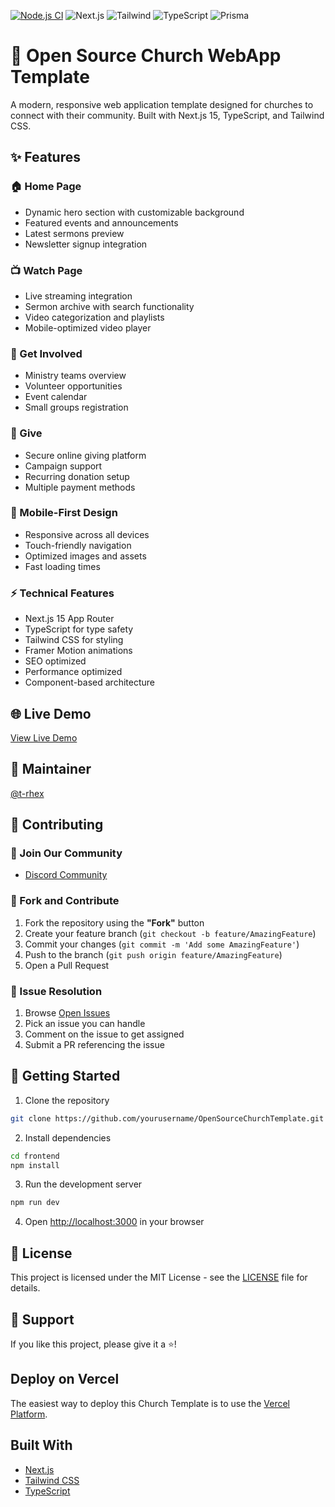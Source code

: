 [![Node.js CI](https://github.com/t-rhex/OpenSourceChurchTemplate/actions/workflows/node.js.yml/badge.svg?branch=main)](https://github.com/t-rhex/OpenSourceChurchTemplate/actions/workflows/node.js.yml)
![Next.js](https://img.shields.io/badge/Next.js-13-black)
![Tailwind](https://img.shields.io/badge/Tailwind-3-blue)
![TypeScript](https://img.shields.io/badge/TypeScript-5-blue)
![Prisma](https://img.shields.io/badge/Prisma-3-blue)

# 🙏 Open Source Church WebApp Template

A modern, responsive web application template designed for churches to connect with their community. Built with Next.js 15, TypeScript, and Tailwind CSS.

## ✨ Features

### 🏠 Home Page
- Dynamic hero section with customizable background
- Featured events and announcements
- Latest sermons preview
- Newsletter signup integration

### 📺 Watch Page
- Live streaming integration
- Sermon archive with search functionality
- Video categorization and playlists
- Mobile-optimized video player

### 🤝 Get Involved
- Ministry teams overview
- Volunteer opportunities
- Event calendar
- Small groups registration

### 💝 Give
- Secure online giving platform
- Campaign support
- Recurring donation setup
- Multiple payment methods

### 📱 Mobile-First Design
- Responsive across all devices
- Touch-friendly navigation
- Optimized images and assets
- Fast loading times

### ⚡ Technical Features
- Next.js 15 App Router
- TypeScript for type safety
- Tailwind CSS for styling
- Framer Motion animations
- SEO optimized
- Performance optimized
- Component-based architecture

## 🌐 Live Demo
[View Live Demo](https://rctemplate.churchfoundry.com/)

## 👥 Maintainer
[@t-rhex](https://github.com/t-rhex)

## 🤝 Contributing

### 💬 Join Our Community
- [Discord Community](https://discord.gg/Q2RcDDq3)

### 🔄 Fork and Contribute
1. Fork the repository using the **"Fork"** button
2. Create your feature branch (`git checkout -b feature/AmazingFeature`)
3. Commit your changes (`git commit -m 'Add some AmazingFeature'`)
4. Push to the branch (`git push origin feature/AmazingFeature`)
5. Open a Pull Request

### 🐛 Issue Resolution
1. Browse [Open Issues](https://github.com/t-rhex/OpenSourceChurchTemplate/issues)
2. Pick an issue you can handle
3. Comment on the issue to get assigned
4. Submit a PR referencing the issue

## 🚀 Getting Started

1. Clone the repository
```bash
git clone https://github.com/yourusername/OpenSourceChurchTemplate.git
```

2. Install dependencies
```bash
cd frontend
npm install
```

3. Run the development server
```bash
npm run dev
```

4. Open [http://localhost:3000](http://localhost:3000) in your browser

## 📝 License
This project is licensed under the MIT License - see the [LICENSE](LICENSE) file for details.

## 🙌 Support
If you like this project, please give it a ⭐️!

## Deploy on Vercel

The easiest way to deploy this Church Template is to use the [Vercel Platform](https://vercel.com/home).

## Built With
- [Next.js](https://nextjs.org/docs)
- [Tailwind CSS](https://v2.tailwindcss.com/docs/installation)
- [TypeScript](https://www.typescriptlang.org/docs/handbook/typescript-in-5-minutes.html)
